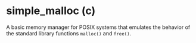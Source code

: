 # simple_malloc (c)

A basic memory manager for POSIX systems that emulates the behavior of the
standard library functions `malloc()` and `free()`.
